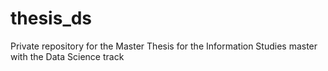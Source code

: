 # thesis_ds
Private repository for the Master Thesis for the Information Studies master with the Data Science track
